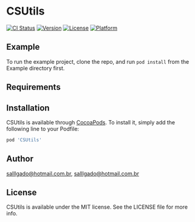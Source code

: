 # CSUtils

[![CI Status](http://img.shields.io/travis/salllgado@hotmail.com.br/CSUtils.svg?style=flat)](https://travis-ci.org/salllgado@hotmail.com.br/CSUtils)
[![Version](https://img.shields.io/cocoapods/v/CSUtils.svg?style=flat)](http://cocoapods.org/pods/CSUtils)
[![License](https://img.shields.io/cocoapods/l/CSUtils.svg?style=flat)](http://cocoapods.org/pods/CSUtils)
[![Platform](https://img.shields.io/cocoapods/p/CSUtils.svg?style=flat)](http://cocoapods.org/pods/CSUtils)

## Example

To run the example project, clone the repo, and run `pod install` from the Example directory first.

## Requirements

## Installation

CSUtils is available through [CocoaPods](http://cocoapods.org). To install
it, simply add the following line to your Podfile:

```ruby
pod 'CSUtils'
```

## Author

salllgado@hotmail.com.br, salllgado@hotmail.com.br

## License

CSUtils is available under the MIT license. See the LICENSE file for more info.
